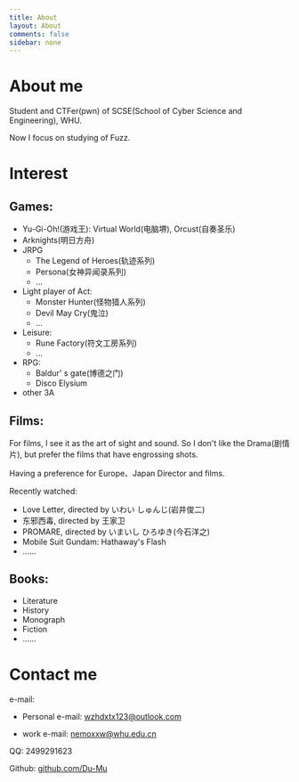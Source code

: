 ```yaml
---
title: About
layout: About
comments: false
sidebar: none
---
```




# About me

Student and CTFer(pwn) of  SCSE(School of Cyber Science and Engineering), WHU.

Now I focus on studying of Fuzz.

# Interest

## Games:

- Yu-Gi-Oh!(游戏王): Virtual World(电脑堺), Orcust(自奏圣乐)
- Arknights(明日方舟)
- JRPG
  - The Legend of Heroes(轨迹系列)
  - Persona(女神异闻录系列)
  - ...
- Light player of Act:
  - Monster Hunter(怪物猎人系列)
  - Devil May Cry(鬼泣)
  - ...
- Leisure:
  - Rune Factory(符文工房系列)
  - ...
- RPG:
  - Baldur' s gate(博德之门)
  - Disco Elysium
- other 3A



## Films:

For films, I see it as the art of sight and sound. So I don't like the Drama(剧情片), but prefer the  films that have engrossing shots.

Having a preference for Europe、Japan  Director and films.

Recently watched:

- Love Letter, directed by いわい しゅんじ(岩井俊二)
- 东邪西毒, directed by 王家卫
- PROMARE, directed by いまいし ひろゆき(今石洋之)
- Mobile Suit Gundam: Hathaway's Flash
- ......

## Books:

- Literature
- History
- Monograph
- Fiction
- ......



# Contact me

e-mail:

- Personal e-mail: wzhdxtx123@outlook.com

- work e-mail: nemoxxw@whu.edu.cn

QQ: 2499291623

Github: [github.com/Du-Mu](https://github.com/Du-Mu)